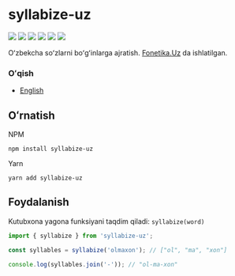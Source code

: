 # syllabize-uz

[![](https://github.com/Diyorbek/syllabize-uz/workflows/Build/badge.svg?branch=master)](https://github.com/Diyorbek/syllabize-uz/actions)
[![](https://codecov.io/gh/Diyorbek/syllabize-uz/branch/master/graph/badge.svg)](https://codecov.io/gh/Diyorbek/syllabize-uz)
[![](https://img.shields.io/npm/v/syllabize-uz)](https://npmjs.com/syllabize-uz)
[![](https://img.shields.io/npm/types/syllabize-uz)](https://npmjs.com/syllabize-uz)
[![](https://img.shields.io/bundlephobia/minzip/syllabize-uz)](https://bundlephobia.com/result?p=syllabize-uz)
[![](https://img.shields.io/npm/l/syllabize-uz)](https://npmjs.com/syllabize-uz)

Oʻzbekcha soʻzlarni boʻgʻinlarga ajratish. [Fonetika.Uz](https://fonetika.uz/) da ishlatilgan.

### Oʻqish

- [English](https://github.com/Diyorbek/syllabize-uz/blob/master/README.md)

## Oʻrnatish

NPM

```
npm install syllabize-uz
```

Yarn

```
yarn add syllabize-uz
```

## Foydalanish

Kutubxona yagona funksiyani taqdim qiladi: `syllabize(word)`

```js
import { syllabize } from 'syllabize-uz';

const syllables = syllabize('olmaxon'); // ["ol", "ma", "xon"]

console.log(syllables.join('-')); // "ol-ma-xon"
```
